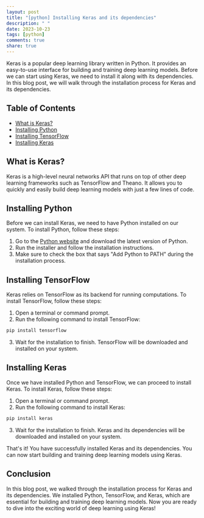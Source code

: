 ```yaml
---
layout: post
title: "[python] Installing Keras and its dependencies"
description: " "
date: 2023-10-23
tags: [python]
comments: true
share: true
---
```


Keras is a popular deep learning library written in Python. It provides an easy-to-use interface for building and training deep learning models. Before we can start using Keras, we need to install it along with its dependencies. In this blog post, we will walk through the installation process for Keras and its dependencies.

## Table of Contents
- [What is Keras?](#what-is-keras)
- [Installing Python](#installing-python)
- [Installing TensorFlow](#installing-tensorflow)
- [Installing Keras](#installing-keras)

## What is Keras?
Keras is a high-level neural networks API that runs on top of other deep learning frameworks such as TensorFlow and Theano. It allows you to quickly and easily build deep learning models with just a few lines of code.

## Installing Python
Before we can install Keras, we need to have Python installed on our system. To install Python, follow these steps:

1. Go to the [Python website](https://www.python.org/downloads) and download the latest version of Python.
2. Run the installer and follow the installation instructions.
3. Make sure to check the box that says "Add Python to PATH" during the installation process.

## Installing TensorFlow
Keras relies on TensorFlow as its backend for running computations. To install TensorFlow, follow these steps:

1. Open a terminal or command prompt.
2. Run the following command to install TensorFlow: 

```python
pip install tensorflow
```

3. Wait for the installation to finish. TensorFlow will be downloaded and installed on your system.

## Installing Keras
Once we have installed Python and TensorFlow, we can proceed to install Keras. To install Keras, follow these steps:

1. Open a terminal or command prompt.
2. Run the following command to install Keras: 

```python
pip install keras
```

3. Wait for the installation to finish. Keras and its dependencies will be downloaded and installed on your system.

That's it! You have successfully installed Keras and its dependencies. You can now start building and training deep learning models using Keras.

## Conclusion
In this blog post, we walked through the installation process for Keras and its dependencies. We installed Python, TensorFlow, and Keras, which are essential for building and training deep learning models. Now you are ready to dive into the exciting world of deep learning using Keras!
